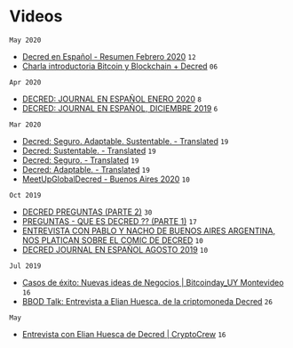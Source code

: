 # Videos

`May 2020`

- [Decred en Español - Resumen Febrero 2020](https://www.youtube.com/watch?v=4P_Uuiq1CUQ) `12`
- [Charla introductoria Bitcoin y Blockchain + Decred](https://www.youtube.com/watch?v=x2QUGV4ezZQ) `06`

`Apr 2020`

- [DECRED: JOURNAL EN ESPAÑOL ENERO 2020](https://youtu.be/kxIo17L2ipY) `8`
- [DECRED: JOURNAL EN ESPAÑOL, DICIEMBRE 2019](https://youtu.be/FLDtrRid42Y) `6`

`Mar 2020`

- [Decred: Seguro. Adaptable. Sustentable. - Translated](https://youtu.be/4zuFqs5QVkE) `19`
- [Decred: Sustentable. - Translated](https://youtu.be/i43J2dC351I) `19`
- [Decred: Seguro. - Translated](https://youtu.be/cXmj4N5slbw) `19`
- [Decred: Adaptable. - Translated](https://youtu.be/uX9fZVGdK5I) `19`
- [MeetUpGlobalDecred - Buenos Aires 2020](https://youtu.be/3cEQefoyQS0) `10`

`Oct 2019`

- [DECRED PREGUNTAS (PARTE 2)](https://youtu.be/R0Jh32CxDXQ) `30`
- [PREGUNTAS - QUE ES DECRED ?? (PARTE 1)](https://youtu.be/WOMbJQMOcWA) `17`
- [ENTREVISTA CON PABLO Y NACHO DE BUENOS AIRES ARGENTINA, NOS PLATICAN SOBRE EL COMIC DE DECRED](https://youtu.be/1dRqwEChj2Y) `10`
- [DECRED JOURNAL EN ESPAÑOL AGOSTO 2019](https://youtu.be/3YI5URKkgIw) `10`

`Jul 2019`
- [Casos de éxito: Nuevas ideas de Negocios | Bitcoinday_UY Montevideo](https://www.youtube.com/watch?v=uXaiBtZzRDY) `16`
- [BBOD Talk: Entrevista a Elian Huesca. de la criptomoneda Decred](https://www.youtube.com/watch?v=8gE4-S0kdLo) `26`

`May`
- [Entrevista con Elian Huesca de Decred | CryptoCrew](https://www.youtube.com/watch?v=NbqC3XoOz98) `16`
